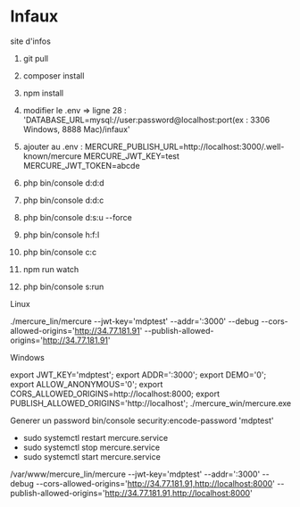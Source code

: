 # Infaux
site d'infos
1) git pull
2) composer install
3) npm install
4) modifier le .env => ligne 28 : 'DATABASE_URL=mysql://user:password@localhost:port(ex : 3306 Windows, 8888 Mac)/infaux'
5) ajouter au .env :
                   MERCURE_PUBLISH_URL=http://localhost:3000/.well-known/mercure
                   MERCURE_JWT_KEY=test
                   MERCURE_JWT_TOKEN=abcde

6) php bin/console d:d:d
7) php bin/console d:d:c
8) php bin/console d:s:u --force
9) php bin/console h:f:l
10) php bin/console c:c
11) npm run watch
12) php bin/console s:run


Linux

 ./mercure_lin/mercure --jwt-key='mdptest' --addr=':3000' --debug  --cors-allowed-origins='http://34.77.181.91' --publish-allowed-origins='http://34.77.181.91'


Windows

 export JWT_KEY='mdptest'; export ADDR=':3000'; export DEMO='0';  export ALLOW_ANONYMOUS='0'; export CORS_ALLOWED_ORIGINS=http://localhost:8000; export PUBLISH_ALLOWED_ORIGINS='http://localhost'; ./mercure_win/mercure.exe 


Generer un password 
bin/console security:encode-password 'mdptest'

 - sudo systemctl restart mercure.service
 - sudo systemctl stop mercure.service
 - sudo systemctl start mercure.service

 /var/www/mercure_lin/mercure --jwt-key='mdptest' --addr=':3000' --debug  --cors-allowed-origins='http://34.77.181.91,http://localhost:8000'  --publish-allowed-origins='http://34.77.181.91,http://localhost:8000' 
